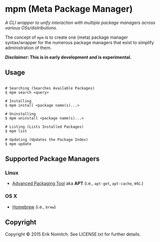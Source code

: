 # mpm (Meta Package Manager)

*A CLI wrapper to unify interaction with multiple package managers across various OSs/distributions.*

The concept of `mpm` is to create one (meta) package manager syntax/wrapper for the numerous package managers that exist to simplify administration of them.

**_Disclaimer_: This is in early development and is experimental.**

## Usage

```Shell

# Searching (Searches Available Packages)
$ mpm search <query>

# Installing
$ mpm install <package name(s)...>

# Uninstalling
$ mpm uninstall <package name(s)...>

# Listing (Lists Installed Packages)
$ mpm list

# Updating (Updates the Package Index)
$ mpm update

```

## Supported Package Managers

### Linux
* [Advanced Packaging Tool](https://wiki.debian.org/Apt) aka **APT** (i.e., `apt-get`, `apt-cache`, etc.)

### OS X
* [Homebrew](http://brew.sh/) (i.e., `brew`)

## Copyright

Copyright &copy; 2015 Erik Nomitch. See LICENSE.txt for further details.

